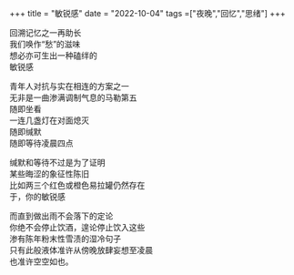 +++
title = "敏锐感"
date = "2022-10-04"
tags =["夜晚","回忆","思绪"]
+++

回溯记忆之一再助长<br>
我们唤作“愁”的滋味<br>
想必亦可生出一种磕绊的<br>
敏锐感<br>

青年人对抗与实在相连的方案之一<br>
无非是一曲渗满调制气息的马勒第五<br>
随即坐看<br>
一连几盏灯在对面熄灭<br>
随即缄默<br>
随即等待凌晨四点<br>

缄默和等待不过是为了证明<br>
某些晦涩的象征性陈旧<br>
比如两三个红色或橙色易拉罐仍然存在<br>
于，你的敏锐感<br>

而直到做出雨不会落下的定论<br>
你绝不会停止饮酒，遑论停止饮入这些<br>
渗有陈年粉末性雪渍的湿冷句子<br>
只有此般液体准许从傍晚放肆妄想至凌晨<br>
也准许空空如也。<br>
